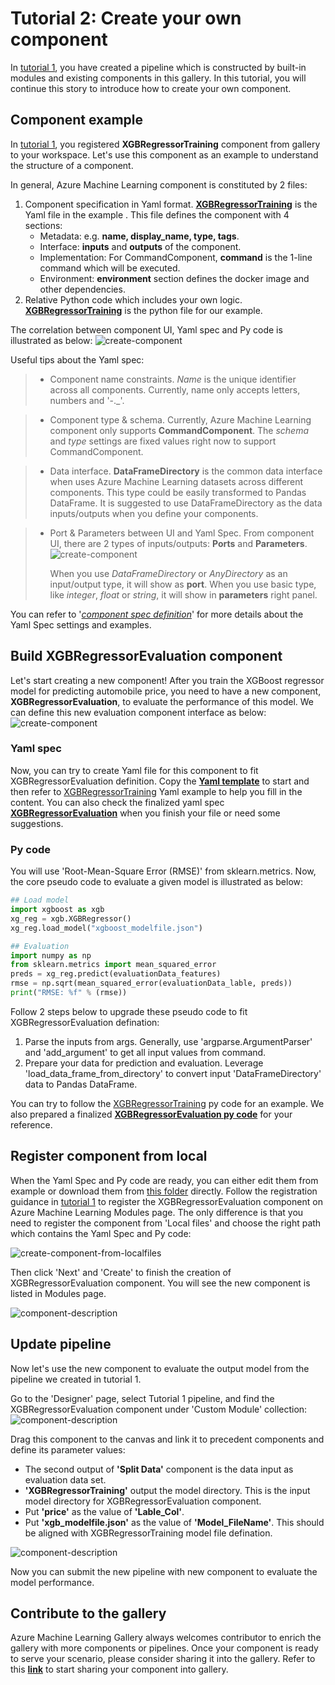 # Tutorial 2: Create your own component
In [tutorial 1](./tutorial1-use-existing-components.md), you have created a pipeline which is constructed by built-in modules and existing components in this gallery. In this tutorial, you will continue this story to introduce how to create your own component. 

## Component example
In [tutorial 1](./tutorial1-use-existing-components.md), you registered __XGBRegressorTraining__ component from gallery to your workspace. Let's use this component as an example to understand the structure of a component.

In general, Azure Machine Learning component is constituted by 2 files: 
1. Component specification in Yaml format. [__XGBRegressorTraining__](../components/automobile-price-prediction/xgboost-regressor-training/XGBRegressorTraining.spec.yaml) is the Yaml file in the example . This file defines the component with 4 sections:
    - Metadata: e.g. __name, display_name, type, tags__.
    - Interface: __inputs__ and __outputs__ of the component.
    - Implementation: For CommandComponent, __command__ is the 1-line command which will be executed.
    - Environment: __environment__ section defines the docker image and other dependencies.
2. Relative Python code which includes your own logic. [__XGBRegressorTraining__](../components/automobile-price-prediction/xgboost-regressor-training/XGBRegressorTraining.py) is the python file for our example.

The correlation between component UI, Yaml spec and Py code is illustrated as below:
![create-component](./img/component-corelation.PNG)

Useful tips about the Yaml spec:
> - Component name constraints. 
> _Name_ is the unique identifier across all components. Currently, name only accepts letters, numbers and '-._'.

> - Component type & schema. 
> Currently, Azure Machine Learning component only supports __CommandComponent__. The _schema_ and _type_ settings are fixed values right now to support CommandComponent.

> - Data interface. 
> __DataFrameDirectory__ is the common data interface when uses Azure Machine Learning datasets across different components. This type could be easily transformed to Pandas DataFrame. It is suggested to use DataFrameDirectory as the data inputs/outputs when you define your components.

> - Port & Parameters between UI and Yaml Spec.
> From component UI, there are 2 types of inputs/outputs: __Ports__ and __Parameters__.
> ![create-component](./img/ports-vs-parameters.PNG)
> 
>   When you use _DataFrameDirectory_ or _AnyDirectory_ as an input/output type, it will show as __port__. When you use basic type, like _integer_, _float_ or _string_, it will show in __parameters__ right panel. 

You can refer to '_[component spec definition](../component-spec-definition.md)_' for more details about the Yaml Spec settings and examples.

## Build XGBRegressorEvaluation component
Let's start creating a new component! After you train the XGBoost regressor model for predicting automobile price, you need to have a new component, __XGBRegressorEvaluation__, to evaluate the performance of this model. We can define this new evaluation component interface as below:
![create-component](./img/xgbRegressor-evaluation.PNG)

### Yaml spec
Now, you can try to create Yaml file for this component to fit XGBRegressorEvaluation definition. Copy the [__Yaml template__](./resources/component_yaml_template.yaml) to start and then refer to [XGBRegressorTraining](../components/automobile-price-prediction/xgboost-regressor-training/XGBRegressorTraining.spec.yaml) Yaml example to help you fill in the content. You can also check the finalized yaml spec [__XGBRegressorEvaluation__](../components/automobile-price-prediction/xgboost-regressor-evaluation/XGBRegressorEvaluation.spec.yaml) when you finish your file or need some suggestions.

### Py code
You will use 'Root-Mean-Square Error (RMSE)' from sklearn.metrics. Now, the core pseudo code to evaluate a given model is illustrated as below:
```python
## Load model
import xgboost as xgb
xg_reg = xgb.XGBRegressor()
xg_reg.load_model("xgboost_modelfile.json")

## Evaluation
import numpy as np
from sklearn.metrics import mean_squared_error
preds = xg_reg.predict(evaluationData_features)
rmse = np.sqrt(mean_squared_error(evaluationData_lable, preds))
print("RMSE: %f" % (rmse))
```

Follow 2 steps below to upgrade these pseudo code to fit XGBRegressorEvaluation defination: 
1. Parse the inputs from args. Generally, use 'argparse.ArgumentParser' and 'add_argument' to get all input values from command.
2. Prepare your data for prediction and evaluation. Leverage 'load_data_frame_from_directory' to convert input 'DataFrameDirectory' data to Pandas DataFrame.

You can try to follow the [XGBRegressorTraining](../components/automobile-price-prediction/xgboost-regressor-training/XGBRegressorTraining.py) py code for an example. We also prepared a finalized [__XGBRegressorEvaluation py code__](../components/automobile-price-prediction/xgboost-regressor-evaluation/XGBRegressorEvaluation.py) for your reference.

## Register component from local
When the Yaml Spec and Py code are ready, you can either edit them from example or download them from [this folder](../components/automobile-price-prediction/xgboost-regressor-evaluation/) directly. Follow the registration guidance in [tutorial 1](./tutorial1-use-existing-components.md) to register the XGBRegressorEvaluation component on Azure Machine Learning Modules page. The only difference is that you need to register the component from 'Local files' and choose the right path which contains the Yaml Spec and Py code:

![create-component-from-localfiles](./img/create-component-from-localfiles.PNG)

Then click 'Next' and 'Create' to finish the creation of XGBRegressorEvaluation component. You will see the new component is listed in Modules page.

![component-description](./img/component-description.PNG)

## Update pipeline
Now let's use the new component to evaluate the output model from the pipeline we created in tutorial 1.  

Go to the 'Designer' page, select Tutorial 1 pipeline, and find the XGBRegressorEvaluation component under 'Custom Module' collection:
![component-description](./img/component-in-designer.PNG)

Drag this component to the canvas and link it to precedent components and define its parameter values:
 - The second output of __'Split Data'__ component is the data input as evaluation data set.
 - __'XGBRegressorTraining'__ output the model directory. This is the input model directory for XGBRegressorEvaluation component.
 - Put __'price'__ as the value of __'Lable_Col'__.
 - Put __'xgb_modelfile.json'__ as the value of __'Model_FileName'__. This should be aligned with XGBRegressorTraining model file defination.

![component-description](./img/component-tutorial2-pipeline.png)

Now you can submit the new pipeline with new component to evaluate the model performance.

## Contribute to the gallery
Azure Machine Learning Gallery always welcomes contributor to enrich the gallery with more components or pipelines. Once your component is ready to serve your scenario, please consider sharing it into the gallery. Refer to this [__link__](../components/README.md) to start sharing your component into gallery.
